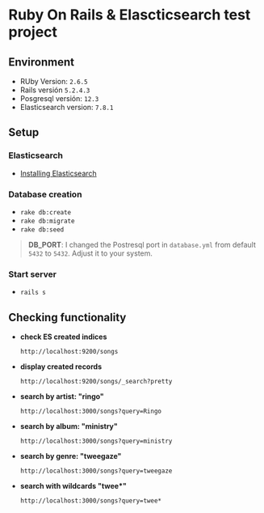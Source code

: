 # Ruby On Rails & Elascticsearch test project

## Environment
* RUby Version: `2.6.5`
* Rails versión `5.2.4.3`
* Posgresql versión: `12.3`
* Elasticsearch version: `7.8.1`

## Setup

### Elasticsearch

- [Installing Elasticsearch](https://www.elastic.co/guide/en/elasticsearch/reference/current/install-elasticsearch.html)

### Database creation

  - `rake db:create`
  - `rake db:migrate`
  - `rake db:seed`

  > **DB_PORT**: I changed the Postresql port in `database.yml` from default `5432` to `5432`. Adjust it to your system.


### Start server

  - `rails s`


## Checking functionality

- **check ES created indices**

  `http://localhost:9200/songs`

- **display created records**

  `http://localhost:9200/songs/_search?pretty`

- **search by artist: "ringo"**

  `http://localhost:3000/songs?query=Ringo`

- **search by album: "ministry"**

  `http://localhost:3000/songs?query=ministry`

- **search by genre: "tweegaze"**

  `http://localhost:3000/songs?query=tweegaze`

- **search with wildcards "twee\*"**

  `http://localhost:3000/songs?query=twee*`
